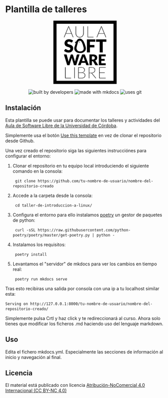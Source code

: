 # Plantilla de talleres

<div align="center">
    <img width="200" src="/docs/images/logoasl.png" alt="Aula Software Libre de la UCO">
</div>

<div align="center">

![built by developers](https://img.shields.io/badge/built%20by-developers%20%3C%2F%3E-orange.svg?longCache=true&style=for-the-badge) ![made with mkdocs](https://img.shields.io/badge/made%20with-mkdocs-green.svg?longCache=true&style=for-the-badge) ![uses git](https://img.shields.io/badge/uses-git-blue.svg?longCache=true&style=for-the-badge)

</div>

## Instalación

Esta plantilla se puede usar para documentar los talleres y actividades del [Aula de Software Libre de la Universidad de Córdoba](https://www.uco.es/aulasoftwarelibre).

Simplemente usa el botón [Use this template](https://github.com/aulasoftwarelibre/plantilla-talleres/generate) en vez de clonar el repositorio desde Github.

Una vez creado el repositorio siga las siguientes instrucciónes para configurar el entorno: 

1. Clonar el repositorio en tu equipo local introduciendo el siguiente comando en la consola:

        git clone https://github.com/tu-nombre-de-usuario/nombre-del-repositorio-creado

1. Accede a la carpeta desde la consola:

        cd taller-de-introduccion-a-linux/

1. Configura el entorno para ello instalamos [poetry](https://python-poetry.org/) un gestor de paquetes de python:

        curl -sSL https://raw.githubusercontent.com/python-poetry/poetry/master/get-poetry.py | python -

1. Instalamos los requisitos:

        poetry install

1. Levantamos el "servidor" de mkdocs para ver los cambios en tiempo real:

        poetry run mkdocs serve  

Tras esto recibiras una salida por consola con una ip a tu localhost similar esta:

    Serving on http://127.0.0.1:8000/tu-nombre-de-usuario/nombre-del-repositorio-creado/

Simplemente pulsa Crtl y haz click y te redireccionará al curso. Ahora solo tienes que modificar los ficheros .md haciendo uso del lenguaje markdown.

## Uso

Edita el fichero mkdocs.yml. Especialmente las secciones de información al inicio y navegación al final.

## Licencia

El material está publicado con licencia [Atribución-NoComercial 4.0 Internacional (CC BY-NC 4.0)](https://creativecommons.org/licenses/by-nc/4.0/deed.es)
